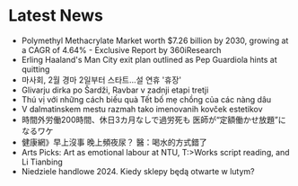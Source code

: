 # Latest News
-  Polymethyl Methacrylate Market worth $7.26 billion by 2030, growing at a CAGR of 4.64% - Exclusive Report by 360iResearch
-  Erling Haaland's Man City exit plan outlined as Pep Guardiola hints at quitting
-  마사회, 2월 경마 2일부터 스타트…설 연휴 '휴장'
-  Glivarju dirka po Šardži, Ravbar v zadnji etapi tretji
-  Thú vị với những cách biếu quà Tết bố mẹ chồng của các nàng dâu
-  V dalmatinskem mestu razmah tako imenovanih kovček estetikov
-  時間外労働200時間、休日3カ月なしで過労死も 医師が“定額働かせ放題”になるワケ
-  健康網》早上沒事 晚上頻夜尿？ 醫：喝水的方式錯了
-  Arts Picks: Art as emotional labour at NTU, T:>Works script reading, and Li Tianbing
-  Niedziele handlowe 2024. Kiedy sklepy będą otwarte w lutym?
